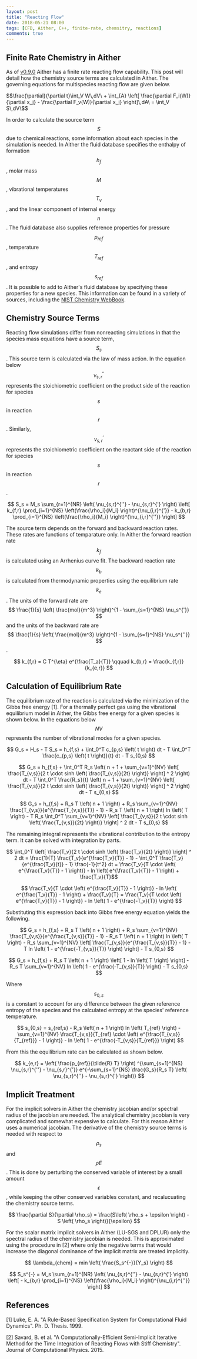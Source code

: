 ```yaml
---
layout: post
title: "Reacting Flow"
date: 2018-05-21 08:00
tags: [CFD, Aither, C++, finite-rate, chemsitry, reactions]
comments: true
---
```

## Finite Rate Chemistry in Aither
As of [v0.9.0](https://github.com/mnucci32/aither/releases/tag/v0.9.0) Aither 
has a finite rate reacting flow capability. This post will detail how the 
chemistry source terms are calculated in Aither. The governing equations for 
multispecies reacting flow are given below.

$$\frac{\partial}{\partial t}\int_V W\,dV\ +
\int_{A} \left[ \frac{\partial F_i(W)}{\partial x_j} - \frac{\partial F_v(W)}{\partial x_j} \right]\,dA\
= \int_V S\,dV\$$

In order to calculate the source term $$ S $$ due to chemical reactions, some
information about each species in the simulation is needed. In Aither the
fluid database specifies the enthalpy of formation $$h_f$$, molar mass $$M$$,
vibrational temperatures $$T_v$$, and the linear component of internal energy
$$n$$. The fluid database also supplies reference properties for pressure
$$p_{ref}$$, temperature $$T_{ref}$$, and entropy $$s_{ref}$$. It is possible
to add to Aither's fluid database by specifying these properties for a new 
species. This information can be found in a variety of sources, including the
[NIST Chemistry WebBook](https://webbook.nist.gov).

## Chemistry Source Terms
Reacting flow simulations differ from nonreacting simulations in that the 
species mass equations have a source term, $$ S_s $$. This source term is
calculated via the law of mass action. In the equation below 
$$ \nu_{s,r}^{''} $$ represents the stoichiometric coefficient on the product 
side of the reaction for species $$ s $$ in reaction $$ r $$. Similarly, 
$$ \nu_{s,r}^{'} $$ represents the stoichiometric coefficient on the reactant
side of the reaction for species $$ s $$ in reaction $$ r $$.

$$ S_s = M_s \sum_{r=1}^{NR} \left( \nu_{s,r}^{''} - \nu_{s,r}^{'} \right)
   \left[ k_{f,r} \prod_{i=1}^{NS} \left(\frac{\rho_i}{M_i} \right)^{\nu_{i,r}^{'}} - 
   k_{b,r} \prod_{i=1}^{NS} \left(\frac{\rho_i}{M_i} \right)^{\nu_{i,r}^{''}} \right]
$$

The source term depends on the forward and backward reaction rates. These rates
are functions of temparature only. In Aither the forward reaction rate 
$$ k_f $$ is calculated using an Arrhenius curve fit. The backward reaction 
rate $$ k_b $$ is calculated from thermodynamic properties using the 
equilibrium rate $$ k_e $$. The units of the forward rate are 
$$ \frac{1}{s} \left( \frac{mol}{m^3} \right)^{1 - \sum_{s=1}^{NS} \nu_s^{'}} $$
and the units of the backward rate are
$$ \frac{1}{s} \left( \frac{mol}{m^3} \right)^{1 - \sum_{s=1}^{NS} \nu_s^{''}} $$.

$$ k_{f,r} = C T^{\eta} e^{\frac{T_a}{T}} \qquad
 k_{b,r} = \frac{k_{f,r}}{k_{e,r}} $$

## Calculation of Equilibrium Rate
The equilibrium rate of the reaction is calculated via the minimization of the
Gibbs free energy [1]. For a thermally perfect gas using the vibrational 
equilibrium model in Aither, the Gibbs free energy for a given species is shown 
below. In the equations below $$NV$$ represents the number of vibrational modes
for a given species.

$$ G_s = H_s - T S_s = h_{f,s} + \int_0^T c_{p,s} \left( t \right) dt - 
T \int_0^T \frac{c_{p,s} \left( t \right)}{t} dt - T s_{0,s} $$

$$ G_s = h_{f,s} + \int_0^T R_s \left( n + 1 + 
\sum_{v=1}^{NV} \left[ \frac{T_{v,s}}{2 t \cdot sinh \left( \frac{T_{v,s}}{2t} \right)} \right] ^ 2 \right) dt - 
T \int_0^T \frac{R_s}{t} \left( n + 1 + 
\sum_{v=1}^{NV} \left[ \frac{T_{v,s}}{2 t \cdot sinh \left( \frac{T_{v,s}}{2t} \right)} \right] ^ 2 \right) dt - T s_{0,s} $$

$$ G_s = h_{f,s} + R_s T \left( n + 1 \right) + R_s
\sum_{v=1}^{NV} \frac{T_{v,s}}{e^{\frac{T_{v,s}}{T}} - 1} - 
R_s T \left( n + 1 \right) ln \left( T \right) - T R_s
\int_0^T \sum_{v=1}^{NV} \left[ \frac{T_{v,s}}{2 t \cdot sinh \left( \frac{T_{v,s}}{2t} \right)} \right] ^ 2 dt - T s_{0,s}
$$

The remaining integral represents the vibrational contribution to the entropy
term. It can be solved with integration by parts.

$$ \int_0^T \left[ \frac{T_v}{2 t \cdot sinh \left( \frac{T_v}{2t} \right)} \right] ^ 2 dt =
\frac{1}{T} \frac{T_v}{e^{\frac{T_v}{T}} - 1} -
\int_0^T \frac{T_v}{e^{\frac{T_v}{t}} - 1} \frac{-1}{t^2} dt =
\frac{T_v}{T \cdot \left( e^{\frac{T_v}{T}} - 1 \right)} - 
ln \left( e^{\frac{T_v}{T}} - 1 \right) +
\frac{T_v}{T}$$

$$ \frac{T_v}{T \cdot \left( e^{\frac{T_v}{T}} - 1 \right)} - 
ln \left( e^{\frac{T_v}{T}} - 1 \right) +
\frac{T_v}{T} =
\frac{T_v}{T \cdot \left( e^{\frac{T_v}{T}} - 1 \right)} - 
ln \left( 1 - e^{\frac{-T_v}{T}} \right) $$

Substituting this expression back into Gibbs free energy equation yields the 
following.

$$ G_s = h_{f,s} + R_s T \left( n + 1 \right) + R_s
\sum_{v=1}^{NV} \frac{T_{v,s}}{e^{\frac{T_{v,s}}{T}} - 1} - 
R_s T \left( n + 1 \right) ln \left( T \right) - R_s
\sum_{v=1}^{NV} \left[ \frac{T_{v,s}}{e^{\frac{T_{v,s}}{T}} - 1} - T
ln \left( 1 - e^{\frac{-T_{v,s}}{T}} \right) \right] - T s_{0,s} $$

$$ G_s = h_{f,s} + R_s T \left( n + 1 \right) \left[ 1 - ln \left( T \right) \right] -
R_s T \sum_{v=1}^{NV} ln \left( 1 - e^{\frac{-T_{v,s}}{T}} \right) - T s_{0,s} $$

Where $$ s_{0,s} $$ is a constant to account for any difference between the
given reference entropy of the species and the calculated entropy at the 
species' reference temperature.

$$ s_{0,s} = s_{ref,s} - R_s \left( n + 1 \right) ln \left( T_{ref} \right) -
\sum_{v=1}^{NV} \frac{T_{v,s}}{T_{ref} \cdot \left( e^{\frac{T_{v,s}}{T_{ref}}} - 1 \right)} - ln \left( 1 - e^{\frac{-T_{v,s}}{T_{ref}}} \right) $$

From this the equilibrium rate can be calculated as shown below.

$$ k_{e,r} = \left( \frac{p_{ref}}{\tilde{R} T} \right) 
^{\sum_{s=1}^{NS} \nu_{s,r}^{''} - \nu_{s,r}^{'}}
e^{-\sum_{s=1}^{NS} \frac{G_s}{R_s T} \left( \nu_{s,r}^{''} - \nu_{s,r}^{'} \right)}
$$

## Implicit Treatment
For the implicit solvers in Aither the chemistry jacobian and/or spectral 
radius of the jacobian are needed. The analytical chemistry jacobian is very 
complicated and somewhat expensive to calculate. For this reason Aither uses
a numerical jacobian. The derivative of the chemistry source terms is needed 
with respect to $$ \rho_s $$ and $$ \rho E $$. This is done by perturbing the 
conserved variable of interest by a small amount $$ \epsilon $$, while keeping
the other conserved variables constant, and recalucuating the chemistry source 
terms.

$$ \frac{\partial S}{\partial \rho_s} = 
\frac{S\left( \rho_s + \epsilon \right) - S \left( \rho_s \right)}{\epsilon}
$$

For the scalar matrix implicit solvers in Aither (LU-SGS and DPLUR) only the 
spectral radius of the chemistry jacobian is needed. This is approximated using
the procedure in [2] where only the negative terms that would increase the
diagonal dominance of the implicit matrix are treated implicitly.

$$ \lambda_{chem} = min \left( \frac{S_s^{-}}{Y_s} \right) $$

$$ S_s^{-} = M_s \sum_{r=1}^{NR} \left( \nu_{s,r}^{''} - \nu_{s,r}^{'} \right)
\left[ - k_{b,r} \prod_{i=1}^{NS} \left(\frac{\rho_i}{M_i} \right)^{\nu_{i,r}^{''}} \right]
$$


## References
[1] Luke, E. A. "A Rule-Based Specification System for Computational Fluid
Dynamics". Ph. D. Thesis. 1999.

[2] Savard, B. et al. "A Computationally-Efficient Semi-Implicit Iterative
Method for the Time Integration of Reacting Flows with Stiff Chemistry". 
Journal of Computational Physics. 2015.


